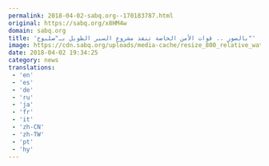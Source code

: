 ```yaml
---
permalink: 2018-04-02-sabq.org--170183787.html
original: https://sabq.org/x8HM4w
domain: sabq.org
title: 'بالصور .. قوات الأمن الخاصة تنفذ مشروع السير الطويل بـ"صلبوخ"'
image: https://cdn.sabq.org/uploads/media-cache/resize_800_relative_water_mark/uploads/material-file/5ac2837b059c60dac2963547/5ac2832714bdc.jpg
date: 2018-04-02 19:34:25
category: news
translations: 
 - 'en'
 - 'es'
 - 'de'
 - 'ru'
 - 'ja'
 - 'fr'
 - 'it'
 - 'zh-CN'
 - 'zh-TW'
 - 'pt'
 - 'hy'
---
```


